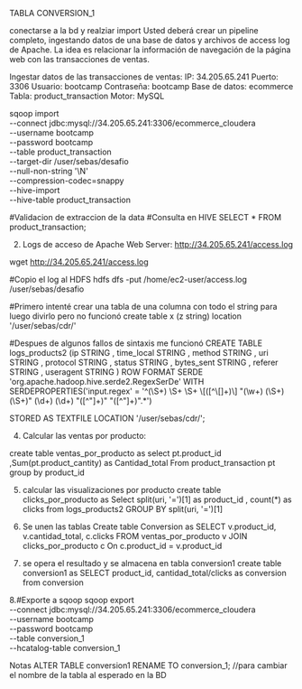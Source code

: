 TABLA CONVERSION_1

conectarse a la bd y realziar import
Usted deberá crear un pipeline completo, ingestando datos de una base de datos y archivos de access log de Apache. La idea es relacionar la información de navegación de la página web con las transacciones de ventas.

Ingestar datos de las transacciones de ventas:
IP: 34.205.65.241
Puerto: 3306
Usuario: bootcamp
Contraseña: bootcamp
Base de datos: ecommerce
Tabla: product_transaction
Motor: MySQL

sqoop import \
 --connect jdbc:mysql://34.205.65.241:3306/ecommerce_cloudera \
 --username bootcamp \
 --password bootcamp \
 --table product_transaction \
 --target-dir /user/sebas/desafio \
 --null-non-string '\\N' \
 --compression-codec=snappy \
 --hive-import \
 --hive-table product_transaction

#Validacion de extraccion de la data
#Consulta en HIVE
SELECT * FROM product_transaction; 

2. Logs de acceso de Apache Web Server: http://34.205.65.241/access.log

wget http://34.205.65.241/access.log

#Copio el log al HDFS
hdfs dfs -put /home/ec2-user/access.log /user/sebas/desafio

#Primero intenté crear una tabla de una columna con todo el string para luego divirlo pero no funcionó
create table x (z string)
location '/user/sebas/cdr/'

#Despues de algunos fallos de sintaxis me funcionó
CREATE TABLE logs_products2 (ip STRING
                            , time_local STRING
                            , method STRING
                            , uri STRING 
                            , protocol STRING
                            , status STRING
                            , bytes_sent STRING
                            , referer STRING
                            , useragent STRING
                            )
ROW FORMAT SERDE 'org.apache.hadoop.hive.serde2.RegexSerDe'
WITH SERDEPROPERTIES('input.regex' = '^(\\S+) \\S+ \\S+ \\[([^\\[]+)\\] "(\\w+) (\\S+) (\\S+)" (\\d+) (\\d+) "([^"]+)" "([^"]+)".*')

STORED AS TEXTFILE LOCATION '/user/sebas/cdr/';

4. Calcular las ventas por producto: 

create table ventas_por_producto as select pt.product_id
        ,Sum(pt.product_cantity) as Cantidad_total 
From product_transaction pt 
group by product_id

5. calcular las visualizaciones por producto
create table clicks_por_producto as Select  split(uri, '=')[1] as product_id
        , count(*)         as clicks 
from logs_products2
GROUP BY split(uri, '=')[1]

6. Se unen las tablas
Create table Conversion as SELECT v.product_id, v.cantidad_total, c.clicks FROM ventas_por_producto v
JOIN clicks_por_producto c On c.product_id = v.product_id

7. se opera el resultado y se almacena en tabla conversion1
create table conversion1 as SELECT product_id, cantidad_total/clicks as conversion from conversion


8.#Exporte a sqoop
 sqoop export \
--connect jdbc:mysql://34.205.65.241:3306/ecommerce_cloudera \
--username bootcamp \
--password bootcamp \
--table conversion_1 \
--hcatalog-table conversion_1

Notas
ALTER TABLE conversion1 RENAME TO conversion_1; //para cambiar el nombre de la tabla al esperado en la BD
